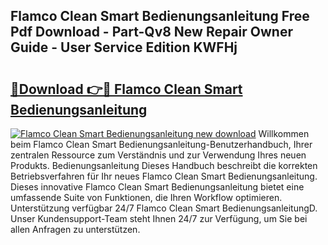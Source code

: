 ## Flamco Clean Smart Bedienungsanleitung Free Pdf Download - Part-Qv8 New Repair Owner Guide - User Service Edition KWFHj

# <h2><a href="http://df2b8g.blite.top/?on=Flamco+Clean+Smart+Bedienungsanleitung">🔗Download 👉🔴 Flamco Clean Smart Bedienungsanleitung</a></h2>

[![Flamco Clean Smart Bedienungsanleitung new download](https://i.imgur.com/lujVjoI.png)](http://df2b8g.blite.top/?on=Flamco+Clean+Smart+Bedienungsanleitung)
Willkommen beim Flamco Clean Smart Bedienungsanleitung-Benutzerhandbuch, Ihrer zentralen Ressource zum Verständnis und zur Verwendung Ihres neuen Produkts. Bedienungsanleitung Dieses Handbuch beschreibt die korrekten Betriebsverfahren für Ihr neues Flamco Clean Smart Bedienungsanleitung. Dieses innovative Flamco Clean Smart Bedienungsanleitung bietet eine umfassende Suite von Funktionen, die Ihren Workflow optimieren. Unterstützung verfügbar 24/7 Flamco Clean Smart BedienungsanleitungD. Unser Kundensupport-Team steht Ihnen 24/7 zur Verfügung, um Sie bei allen Anfragen zu unterstützen.
